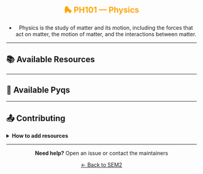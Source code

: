 <div align = "center" style="color:orange">

## 🛼 PH101 — Physics

</div>

<div align = "center">
    
- Physics is the study of matter and its motion, including the forces that act on matter, the motion of matter, and the interactions between matter.

</div>

---

## 📚 Available Resources

<div align="center">

<PDFViewer :resources="[
  { name: 'Syllabus', fileId: '1O2Tt2VMbYKc3aZaNVWa3Pgx6rAOoDmfB' },
  { name: 'Complete Notes', fileId: '1o6xPNrRL8i15pirlTwjzDvpr0GTPMSUF' },
  { name: 'Waves and Matter', fileId: '1bw9-4HZeQZxIkH-64V9Vqa6yLU8PyDSz' },
  { name: 'Waves and Oscillations', fileId: '1ilsoXvImZNCJw5inJAFVTsBL0g9fE1qh' },
  { name: 'Waves and Oscillations II', fileId: '1p57p2HZSjpUfedTlD9Hk6ZZvQDatAchc' },
  { name: 'vector Calculus', fileId: '1105YYuCm0XMrdJx0qeaHBSAp-0M4G4Oj' },
  { name: 'Modern Physics', fileId: '1AOQwtNnsJpYvjycJ728wGAoCS4eJT8zG' },
  { name: 'Quantum Mechanics', fileId: '1A8BInv8Mk-oQa3yINPX0FjQTZAL5_09c' },
  { name: 'Free Space', fileId: '1qxjBKop8eruWcE7kQlkYCr5vsW9UwqN5' },
  { name: 'Solid State', fileId: '1P_vYlXRpcHaEgIUENE1YWx1NhXfOn9m_' },
  { name: 'SSP', fileId: '1TFQP4XWugdSyUz-1Ie188Cx9NMDe_YCU' },
  { name: 'The Fundamentals of Electrodynamics', fileId: '1KuJLNuLmKDgiZcbk3kLZ1Uk9V_xKl80E' },
  { name: 'Reference Book for EMT', fileId: '1P0DL8D92USAAi7Jwv3jGvX0d4dW30FEi' },
  { name: 'Normal Incidence', fileId: '1mmEhRWvwxQDCgAFQaRKXZ_x3NpbIZtyR' },
  { name: 'Oblique Incidence', fileId: '18uJf1E8NM6Abi0jo91Vv80OHoVCoXycV' },
  { name: 'Summary EM-Wave Propagation-Normal & Oblique Incidence', fileId: '1tomau3CZDZvvLQocPBXghJ8qG2rSuy7x' },
  { name: 'Coupled Oscillators', fileId: '17Di6mNxxYa2HFp6m0HrZhPFGalhOUC22' },
  { name: 'Coupled Oscillators II', fileId: '1kSHxkke2E75IwguzwoyZKjMBocTZfgGL' }
]" />

</div>

---

## 📑 Available Pyqs

<div align="center">

</div>

---

## 📤 Contributing

<details>
<summary><b>How to add resources</b></summary>

### Option A: Upload PDFs

```
CE102/
├── CE102_Mid_2024.pdf
├── CE102_End_2023.pdf
└── CE102_Notes_TopicX.pdf
```

### Option B: Add Drive Links (Recommended)

Add your Google Drive share link to the table above following the existing format.

**📝 Naming Convention**

- For exams: `CE102_Mid_YYYY.pdf` or `CE102_End_YYYY.pdf`
- For notes: `CE102_Lecture#_Topic.pdf`
- For assignments: `CE102_Assignment#_YYYY.pdf`

> 💡 **Important:** Only add files you have permission to share

</details>

---

<div align="center">

**Need help?** Open an issue or contact the maintainers

[← Back to SEM2](../)

</div>
